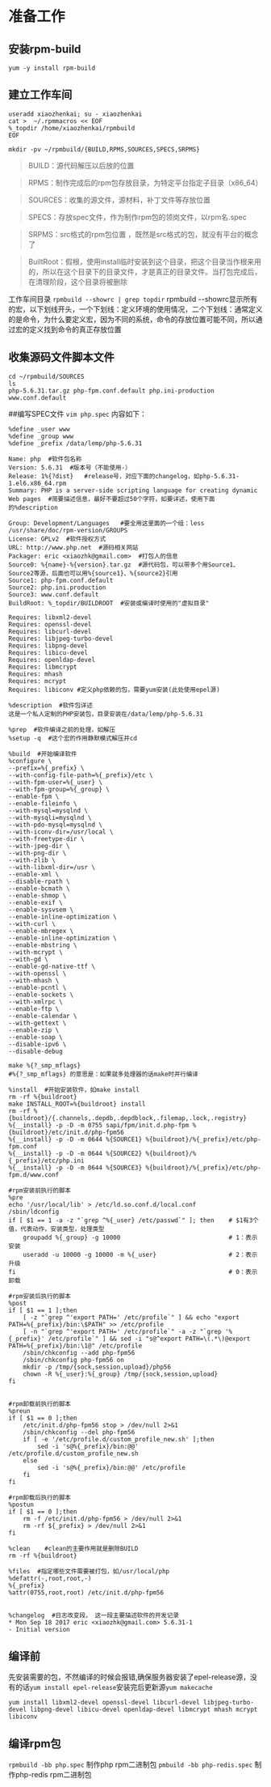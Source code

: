 # 准备工作
## 安装rpm-build
`yum -y install rpm-build`
## 建立工作车间
```
useradd xiaozhenkai; su - xiaozhenkai
cat >  ~/.rpmmacros << EOF
%_topdir /home/xiaozhenkai/rpmbuild
EOF

mkdir -pv ~/rpmbuild/{BUILD,RPMS,SOURCES,SPECS,SRPMS}
```

>BUILD：源代码解压以后放的位置

>RPMS：制作完成后的rpm包存放目录，为特定平台指定子目录（x86_64）

>SOURCES：收集的源文件，源材料，补丁文件等存放位置

>SPECS：存放spec文件，作为制作rpm包的领岗文件，以rpm名.spec

>SRPMS：src格式的rpm包位置 ，既然是src格式的包，就没有平台的概念了

>BuiltRoot：假根，使用install临时安装到这个目录，把这个目录当作根来用的，所以在这个目录下的目录文件，才是真正的目录文件。当打包完成后，在清理阶段，这个目录将被删除

工作车间目录
`rpmbuild --showrc | grep topdir`
rpmbuild --showrc显示所有的宏，以下划线开头，一个下划线：定义环境的使用情况，二个下划线：通常定义的是命令，为什么要定义宏，因为不同的系统，命令的存放位置可能不同，所以通过宏的定义找到命令的真正存放位置


## 收集源码文件脚本文件
```
cd ~/rpmbuild/SOURCES
ls
php-5.6.31.tar.gz php-fpm.conf.default php.ini-production www.conf.default
```
##编写SPEC文件
`vim php.spec`
内容如下：
```
%define _user www
%define _group www
%define _prefix /data/lemp/php-5.6.31

Name: php  #软件包名称
Version: 5.6.31  #版本号（不能使用-）
Release: 1%{?dist}   #release号，对应下面的changelog，如php-5.6.31-1.el6.x86_64.rpm
Summary: PHP is a server-side scripting language for creating dynamic Web pages  #简要描述信息，最好不要超过50个字符，如要详述，使用下面的%description

Group: Development/Languages   #要全用这里面的一个组：less /usr/share/doc/rpm-version/GROUPS
License: GPLv2  #软件授权方式
URL: http://www.php.net  #源码相关网站
Packager: eric <xiaozhk@gmail.com>  #打包人的信息
Source0: %{name}-%{version}.tar.gz  #源代码包，可以带多个用Source1、Source2等源，后面也可以用%{source1}、%{source2}引用
Source1: php-fpm.conf.default
Source2: php.ini.production
Source3: www.conf.default
BuildRoot: %_topdir/BUILDROOT  #安装或编译时使用的"虚拟目录"

Requires: libxml2-devel
Requires: openssl-devel
Requires: libcurl-devel
Requires: libjpeg-turbo-devel
Requires: libpng-devel
Requires: libicu-devel
Requires: openldap-devel
Requires: libmcrypt
Requires: mhash
Requires: mcrypt
Requires: libiconv #定义php依赖的包，需要yum安装(此处使用epel源)

%description  #软件包详述
这是一个私人定制的PHP安装包，目录安装在/data/lemp/php-5.6.31

%prep  #软件编译之前的处理，如解压
%setup -q  #这个宏的作用静默模式解压并cd

%build  #开始编译软件
%configure \
--prefix=%{_prefix} \
--with-config-file-path=%{_prefix}/etc \
--with-fpm-user=%{_user} \
--with-fpm-group=%{_group} \
--enable-fpm \
--enable-fileinfo \
--with-mysql=mysqlnd \
--with-mysqli=mysqlnd \
--with-pdo-mysql=mysqlnd \
--with-iconv-dir=/usr/local \
--with-freetype-dir \
--with-jpeg-dir \
--with-png-dir \
--with-zlib \
--with-libxml-dir=/usr \
--enable-xml \
--disable-rpath \
--enable-bcmath \
--enable-shmop \
--enable-exif \
--enable-sysvsem \
--enable-inline-optimization \
--with-curl \
--enable-mbregex \
--enable-inline-optimization \
--enable-mbstring \
--with-mcrypt \
--with-gd \
--enable-gd-native-ttf \
--with-openssl \
--with-mhash \
--enable-pcntl \
--enable-sockets \
--with-xmlrpc \
--enable-ftp \
--enable-calendar \
--with-gettext \
--enable-zip \
--enable-soap \
--disable-ipv6 \
--disable-debug

make %{?_smp_mflags}
#%{?_smp_mflags} 的意思是：如果就多处理器的话make时并行编译

%install  #开始安装软件，如make install
rm -rf %{buildroot}
make INSTALL_ROOT=%{buildroot} install
rm -rf %{buildroot}/{.channels,.depdb,.depdblock,.filemap,.lock,.registry}
%{__install} -p -D -m 0755 sapi/fpm/init.d.php-fpm %{buildroot}/etc/init.d/php-fpm56
%{__install} -p -D -m 0644 %{SOURCE1} %{buildroot}/%{_prefix}/etc/php-fpm.conf
%{__install} -p -D -m 0644 %{SOURCE2} %{buildroot}/%{_prefix}/etc/php.ini
%{__install} -p -D -m 0644 %{SOURCE3} %{buildroot}/%{_prefix}/etc/php-fpm.d/www.conf

#rpm安装前执行的脚本
%pre
echo '/usr/local/lib' > /etc/ld.so.conf.d/local.conf
/sbin/ldconfig
if [ $1 == 1 -a -z "`grep ^%{_user} /etc/passwd`" ]; then    # $1有3个值，代表动作，安装类型，处理类型
    groupadd %{_group} -g 10000                              # 1：表示安装
    useradd -u 10000 -g 10000 -m %{_user}                    # 2：表示升级
fi                                                           # 0：表示卸载

#rpm安装后执行的脚本
%post
if [ $1 == 1 ];then
    [ -z "`grep ^'export PATH=' /etc/profile`" ] && echo "export PATH=%{_prefix}/bin:\$PATH" >> /etc/profile
    [ -n "`grep ^'export PATH=' /etc/profile`" -a -z "`grep '%{_prefix}' /etc/profile`" ] && sed -i "s@^export PATH=\(.*\)@export PATH=%{_prefix}/bin:\1@" /etc/profile
    /sbin/chkconfig --add php-fpm56
    /sbin/chkconfig php-fpm56 on
    mkdir -p /tmp/{sock,session,upload}/php56
    chown -R %{_user}:%{_group} /tmp/{sock,session,upload}
fi


#rpm卸载前执行的脚本
%preun
if [ $1 == 0 ];then
    /etc/init.d/php-fpm56 stop > /dev/null 2>&1
    /sbin/chkconfig --del php-fpm56
    if [ -e '/etc/profile.d/custom_profile_new.sh' ];then
        sed -i 's@%{_prefix}/bin:@@' /etc/profile.d/custom_profile_new.sh
    else
        sed -i 's@%{_prefix}/bin:@@' /etc/profile
    fi
fi

#rpm卸载后执行的脚本
%postun 
if [ $1 == 0 ];then
    rm -f /etc/init.d/php-fpm56 > /dev/null 2>&1
    rm -rf ${_prefix} > /dev/null 2>&1
fi

%clean    #clean的主要作用就是删除BUILD
rm -rf %{buildroot}

%files  #指定哪些文件需要被打包，如/usr/local/php
%defattr(-,root,root,-)
%{_prefix}
%attr(0755,root,root) /etc/init.d/php-fpm56


%changelog  #日志改变段， 这一段主要描述软件的开发记录
* Mon Sep 18 2017 eric <xiaozhk@gmail.com> 5.6.31-1
- Initial version

```

## 编译前

先安装需要的包，不然编译的时候会报错,确保服务器安装了epel-release源，没有的话`yum install epel-release`安装完后更新源`yum makecache`

`yum install libxml2-devel openssl-devel libcurl-devel libjpeg-turbo-devel libpng-devel libicu-devel openldap-devel libmcrypt mhash mcrypt libiconv`

## 编译rpm包
`rpmbuild -bb php.spec` 制作php rpm二进制包
`pmbuild -bb php-redis.spec` 制作php-redis rpm二进制包
